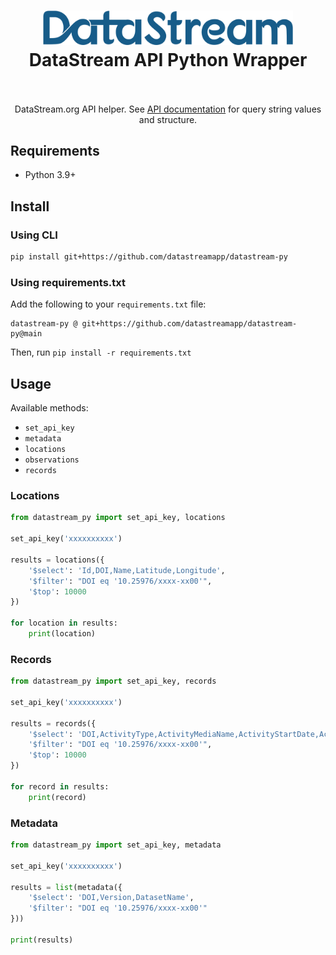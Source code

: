 <h1 align="center">
  <img src="https://raw.githubusercontent.com/datastreamapp/api-docs/main/docs/images/datastream.svg?sanitize=true" alt="DataStream Logo" width="400">
  <br/>
  DataStream API Python Wrapper
  <br/>
  <br/>
</h1>
<p align="center">
  DataStream.org API helper. See <a href="https://github.com/datastreamapp/api-docs/tree/main/docs">API documentation</a> for query string values and structure.
</p>

## Requirements

- Python 3.9+

## Install

### Using CLI

```sh
pip install git+https://github.com/datastreamapp/datastream-py
```

### Using requirements.txt

Add the following to your `requirements.txt` file:

```
datastream-py @ git+https://github.com/datastreamapp/datastream-py@main
```

Then, run `pip install -r requirements.txt`

## Usage

Available methods:

- `set_api_key`
- `metadata`
- `locations`
- `observations`
- `records`

### Locations

```python
from datastream_py import set_api_key, locations

set_api_key('xxxxxxxxxx')

results = locations({
    '$select': 'Id,DOI,Name,Latitude,Longitude',
    '$filter': "DOI eq '10.25976/xxxx-xx00'",
    '$top': 10000
})

for location in results:
    print(location)
```

### Records

```python
from datastream_py import set_api_key, records

set_api_key('xxxxxxxxxx')

results = records({
    '$select': 'DOI,ActivityType,ActivityMediaName,ActivityStartDate,ActivityStartTime,SampleCollectionEquipmentName,CharacteristicName,MethodSpeciation,ResultSampleFraction,ResultValue,ResultUnit,ResultValueType',
    '$filter': "DOI eq '10.25976/xxxx-xx00'",
    '$top': 10000
})

for record in results:
    print(record)
```

### Metadata

```python
from datastream_py import set_api_key, metadata

set_api_key('xxxxxxxxxx')

results = list(metadata({
    '$select': 'DOI,Version,DatasetName',
    '$filter': "DOI eq '10.25976/xxxx-xx00'"
}))

print(results)
```
